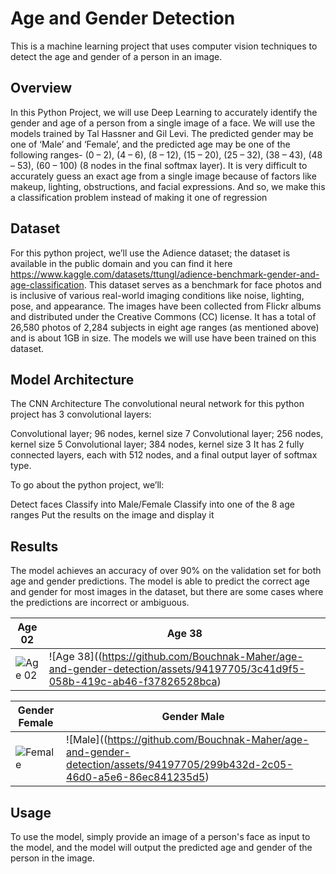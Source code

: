 # Age and Gender Detection

This is a machine learning project that uses computer vision techniques to detect the age and gender of a person in an image.

## Overview
In this Python Project, we will use Deep Learning to accurately identify the gender and age of a person from a single image of a face.
We will use the models trained by Tal Hassner and Gil Levi. The predicted gender may be one of ‘Male’ and ‘Female’, and the predicted age may be one of the following ranges- (0 – 2), (4 – 6), (8 – 12), (15 – 20), (25 – 32), (38 – 43), (48 – 53), (60 – 100) (8 nodes in the final softmax layer).
It is very difficult to accurately guess an exact age from a single image because of factors like makeup, lighting, obstructions, and facial expressions. And so, we make this a classification problem instead of making it one of regression

## Dataset
For this python project, we’ll use the Adience dataset; the dataset is available in the public domain and you can find it here https://www.kaggle.com/datasets/ttungl/adience-benchmark-gender-and-age-classification.
This dataset serves as a benchmark for face photos and is inclusive of various real-world imaging conditions like noise, lighting, pose, and appearance. The images have been collected from Flickr albums and distributed under the Creative Commons (CC) license. It has a total of 26,580 photos of 2,284 subjects in eight age ranges (as mentioned above) and is about 1GB in size. 
The models we will use have been trained on this dataset.

## Model Architecture

The CNN Architecture
The convolutional neural network for this python project has 3 convolutional layers:

Convolutional layer; 96 nodes, kernel size 7
Convolutional layer; 256 nodes, kernel size 5
Convolutional layer; 384 nodes, kernel size 3
It has 2 fully connected layers, each with 512 nodes, and a final output layer of softmax type.

To go about the python project, we’ll:

Detect faces
Classify into Male/Female
Classify into one of the 8 age ranges
Put the results on the image and display it

## Results

The model achieves an accuracy of over 90% on the validation set for both age and gender predictions. The model is able to predict the correct age and gender for most images in the dataset, but there are some cases where the predictions are incorrect or ambiguous.

| Age 02   | Age 38   |
|---------|---------|
| ![Age 02](https://github.com/Bouchnak-Maher/age-and-gender-detection/assets/94197705/0b58d06e-2f32-40a5-bf7d-542061a245e1) | ![Age 38]((https://github.com/Bouchnak-Maher/age-and-gender-detection/assets/94197705/3c41d9f5-058b-419c-ab46-f37826528bca) |

| Gender Female | Gender Male |
|---------------|-------------|
| ![Female](https://github.com/Bouchnak-Maher/age-and-gender-detection/assets/94197705/c07a3dd3-b0fc-4e07-ac82-cea8eb277b71) | ![Male]((https://github.com/Bouchnak-Maher/age-and-gender-detection/assets/94197705/299b432d-2c05-46d0-a5e6-86ec841235d5) |


## Usage

To use the model, simply provide an image of a person's face as input to the model, and the model will output the predicted age and gender of the person in the image.
